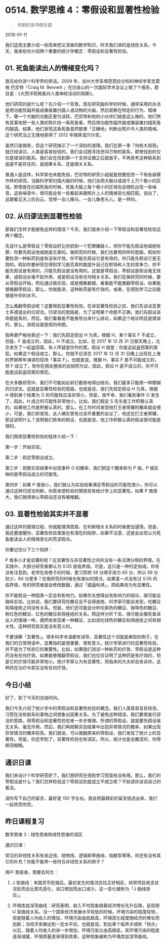 # 0514. 数学思维 4：零假设和显著性检验

> 何帆的读书俱乐部

2018-01-11

我们这周主要介绍一些简单而又深奥的数学知识，昨天我们讲的是线性关系，今天，我来给你介绍两个重要的统计学概念：零假设和显著性检验。

## 01. 死鱼能读出人的情绪变化吗？

我先给你讲个科学界的笑话。2009 年，加州大学圣塔芭芭拉分校的神经学家克雷格·巴尼特「Craig M. Bennett 」在旧金山的一次国际学术会议上做了个报告，题目是：《大西洋死鲑鱼对人类神经活动的观察》。

他们研究的是什么呢？先介绍一个背景。现在研究脑科学的时候，通常采用的办法是用功能性磁共振成像装置扫描人或动物的大脑，然后观察在特定的行为、情绪下，哪一个大脑的功能区更为活跃。巴尼特和他的小伙伴们就是这么做的。他们煞有其事地把一些人类的照片给一条死鱼看，然后用功能性磁共振成像装置扫描死鱼的脑袋。结果，他们发现这条死鱼竟然能够「正确地」判断出照片中人类的情绪。这个研究当之无愧地获得了 2012 年搞笑诺贝尔奖。

虽然只是搞笑，但这个研究揭示了一个深刻的道理。我们在第一季「何帆大局观」就已经讲过，人类是容易轻信的，我们会试图寻找世间万物的联系，即使找到的仅仅是错误的联系。我们会在找到第一个支持证据之后就放手，不再思考这种联系到底是不是存在的，是因果关系，还是相关关系。

普通人是这样，科学家也未能免俗。巴尼特的研究小组就是想要挖苦一下有些装模作样的研究。当脑科学家扫描大脑的时候，他们会把大脑分成成千上万个极小的区域。即使是在扫描死鱼的时候，死鱼大脑上每个极小的区域也会随机出现一些噪音。这些噪音中，很可能会有一些看起来跟照片上人的情绪变化相匹配。说白了，这跟看见天上的白云，觉得一会儿像马，一会儿像老头儿，是一样的。

## 02. 从归谬法到显著性检验

那我们怎样才能避免这样的错误？今天，我们就来介绍一下零假设和显著性检验这两个概念。

先说什么是零假设？零假设好比你抓到一个犯罪嫌疑人，但你不能先假设他或她有罪，你要先假设他或她是无辜的。做研究的时候，我们也要用同样的思路。假如你要检测一种新药到底有没有疗效，你不能先假设它是有效的，你只能先假设它是无效的。假如你要研究在得到学习是否真的能提升自己在职场和人生的竞争力，你不能先假设是有用的，只能先假设是没有用的。这就是零假设，零假设是假设毫无效果，或假设丝毫不起作用，或是假设没有任何相关关系。我们在做研究的时候，要从零假设开始，然后通过做实验，或是搜集数据，看看能不能推翻零假设。如果能够推翻零假设，那么，你就能讲，这种新药是有疗效的，或者，在得到学习之后能够提升你的水平。

怎么推翻零假设呢？这要用到显著性检验。在讲显著性检验之前，我们先谈谈亚里士多德提出的归谬法。归谬法的思路是，为了证明某个命题不正确，我们先假设该命题是真的，然后，我们看看能不能推导出来什么结论，如果这个结论明显是错误的，那么，该假设就是假的命题。

我再更严格地表述一下：我们先假定假设 H 为真，根据 H，某个事实 F 不成立，但是，F 是成立的，因此，H 不成立。比如，在 2017 年 12 月 31 日那天晚上，北京发生了一起盗窃案。有人怀疑是你作的案。假设 H 就是：你是这起盗窃案的案犯。如果这个假设成立，那么，你就不应该在 2017 年 12 月 31 日晚上出现在上海的罗胖跨年演讲的现场「事实 F」。也就是说，根据 H，事实 F 是不可能成立的，但 F 成立了，有你在朋友圈发的自拍照为证，因此，假设 H 是不成立的，你不可能是这起盗窃案的案犯。

在大多数研究中，我们不可能如此斩钉截铁地得出结论。我们最多只能用一种模糊的归谬法。这就是显著性检验的思路。也就是说，我们先假定假设 H 为真，根据 H 得到某个结果为 O 的可能性应该非常小，但是，很不幸，我们看到事件 O 发生了，因此，H 成立的可能性非常地小。比如，我们假定 S 先生是工作积极认真的，如果他工作是积极认真的，那么，在工作时间发现他打王者荣耀的概率就会很小，可是，我们却发现，此人确实曾有过该开重要的会议了，他还在打王者荣耀，那这说明什么？说明我们原来的假设，也就是说，他工作积极认真的假设很可能是错的。

我们再把显著性检验的程序介绍一下：

第一步：开始实验。

第二步：假定零假设成立。

第三步：观察实验结果中出现事件 O 的概率，我们把这个概率称为 P 值。P 值反映的是零假设成立的可能性。

第四步：如果 P 值很小，我们就认为实验结果满足零假设的可能性很小，你可以通过这种归谬法判断，你原来想检验的猜想具有统计学上的显著性。如果 P 值很大，我们就得承认零假设还没有被推翻。

## 03. 显著性检验其实并不显著

通过这样的推理过程，你就能理清思路，在判断相关关系的时候更加谨慎。但是，我还要提醒你，显著性检验里面也有潜在的陷阱，如果不注意，还是会出现认为死鱼能读出人的情绪变化的荒谬观点。

你要记住以下三个陷阱：

P 值多小才是显著的呢？在显著性与非显著性之间并没有一条泾渭分明的界限。在实践中，大部分研究者都认为 0.05 是临界值。可是，这只是一种约定俗成。你有没有注意到，老师在改卷子的时候，更习惯把 59 分顺手改为 60 分，所以 59 分较少，60 分更多？在做研究的时候也有类似的情况，如果差一点没有过 0.05 的临界值，有的研究者就会修改数据，通过「威逼利诱」，把结果改为有显著性。

你不能假设一种因素一定会有影响力。如果你太想得出有影响力的结论，就可能会操纵实验。比如说，我们要研究吃糖豆会不会得痤疮。科学家可能会发现，吃糖豆和得痤疮之间没有关系。但是，他们还可能会分析吃紫色的糖豆、咖啡色的糖豆、粉红色的糖豆、红色的糖豆和得痤疮的关系。照这样分析下去，很可能会像死鱼读出人的情绪一样，偶然地发现某一种糖豆，比如说吃绿色的糖豆和得痤疮之间有相关性。这种研究其实是没有意义的。

不要误解「显著性」。很多科学术语都有误导，显著性这个词就是典型的例子。在我们的日常用语中，显著指的是很重要、很有意义。统计学家进行的显著性检验，并不是为了检验它的重要性。比如，如果我们测试一种新药的疗效，零假设是这种药没有任何疗效。如果能够推翻零假设，我们也仅仅证明了这种药是有疗效的，但是它的疗效可能非常地小。统计学家认为有显著性，但临床的大夫却会告诉你，这种药在治疗中其实没有任何疗效。

## 今日小结

好了，到了今天的总结时间。

我们今天介绍了统计学中的零假设和显著性检验的概念。我们人类容易盲目轻信，习惯在没有联系的事物之间想象出因果关系。为了避免这种错误，我们要借鉴归谬法的思路，用零假设和显著性检验来一步步推理。所谓的零假设，就是要先假设毫无关系、毫无作用，然后，我们再观察实验结果中出现异常情况的概率，如果出现异常情况的概率较高，我们就说，可以推翻原来的零假设，我们发现了统计上的显著性。但是，你还学到了，显著性检验也有误区。所以，统计也是会撒谎的，你得擦亮眼睛。

## 通识日课

我们来设计个科学研究好了。我们想研究在得到学习究竟有没有用。那么，我们的零假设是什么？我们怎样检验这个零假设到底成立不成立呢？不妨请你谈谈自己的看法。

请你写下自己的留言，最好是 150 字左右。我会把最精彩的留言挑选出来，我们一起欣赏欣赏。

## 昨日课程复习

数学思维 3：线性思维和线性思维的误区

通识日课：

常见的非线性关系有渐近线、抛物线、逻辑斯蒂曲线、指数型等等。你还有没有其它的补充？你能不能举一些符合非线性关系的例子？

用户 我是谁，我要去何方：

1. J 型曲线：本国货币贬值后，最初发生的情况往往正好相反，经常项目收支状况反而会比原先恶化，进口增加而出口减少。这一变化被称为「J 曲线效应」。

2. 环境库兹涅茨曲线：研究表明，收入不均现象随着经济增长先升后降，呈现倒 U 型曲线关系。当一个国家经济发展水平较低的时候，环境污染的程度较轻，但是随着人均收入的增加，环境污染由低趋高，环境恶化程度随经济的增长而加剧；当经济发展达到一定水平后，也就是说，到达某个临界点或称「拐点」以后，随着人均收入的进一步增加，环境污染又由高趋低，其环境污染的程度逐渐减缓，环境质量逐渐得到改善，这种现象被称为环境库兹涅茨曲线。

